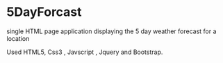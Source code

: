 # 5DayForcast
single HTML page application displaying the 5 day weather forecast for a location 

Used HTML5, Css3 , Javscript , Jquery and Bootstrap.
